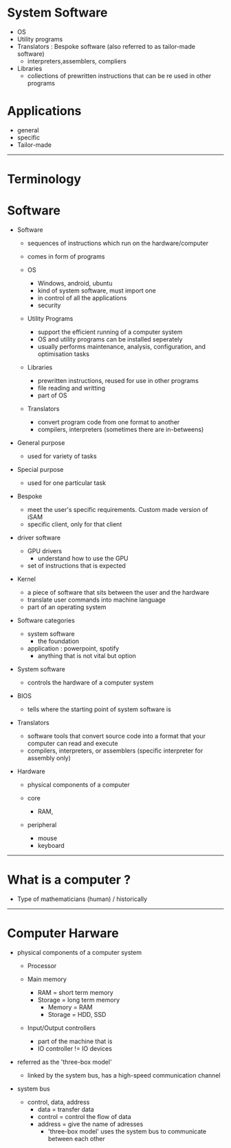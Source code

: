 # System Software

- OS
- Utility programs
- Translators : Bespoke software (also referred to as tailor-made software)
    - interpreters,assemblers, compliers
- Libraries
    - collections of prewritten instructions that can be re used in other programs


# Applications

- general 
- specific
- Tailor-made


---

# Terminology

# Software

- Software
    - sequences of instructions which run on the hardware/computer
    - comes in form of programs

    - OS
        - Windows, android, ubuntu
        - kind of system software, must import one
        - in control of all the applications
        - security
    - Utility Programs
        - support the efficient running of a computer system
        - OS and utility programs can be installed seperately
        - usually performs maintenance, analysis, configuration, and optimisation tasks
    - Libraries
        - prewritten instructions, reused for use in other programs
        - file reading and writting
        - part of OS
    - Translators
        - convert program code from one format to another
        - compilers, interpreters (sometimes there are in-betweens)


- General purpose
    - used for variety of tasks
- Special purpose
    - used for one particular task
- Bespoke
    - meet the user's specific requirements. Custom made version of iSAM
    - specific client, only for that client

- driver software
    - GPU drivers
        - understand how to use the GPU
    - set of instructions that is expected

- Kernel
    - a piece of software that sits between the user and the hardware
    - translate user commands into machine language
    - part of an operating system

- Software categories
    - system software
        - the foundation
    - application : powerpoint, spotify
        - anything that is not vital but option

- System software
    - controls the hardware of a computer system

- BIOS
    - tells where the starting point of system software is

- Translators
    - software tools that convert source code into a format that your computer can read and execute
    - compilers, interpreters, or assemblers (specific interpreter for assembly only)

- Hardware
    - physical components of a computer

    - core
        - RAM, 
    - peripheral
        - mouse
        - keyboard


---

# What is a computer ?

- Type of mathematicians (human) / historically

---

# Computer Harware

- physical components of a computer system
    - Processor
    - Main memory
        - RAM = short term memory
        - Storage = long term memory
            - Memory = RAM
            - Storage = HDD, SSD
            
    - Input/Output controllers
        - part of the machine that is 
        - IO controller != IO devices

- referred as the 'three-box model'
    - linked by the system bus, has a high-speed communication channel

- system bus 
    - control, data, address
        - data = transfer data
        - control = control the flow of data
        - address = give the name of adresses
            - 'three-box model' uses the system bus to communicate between each other